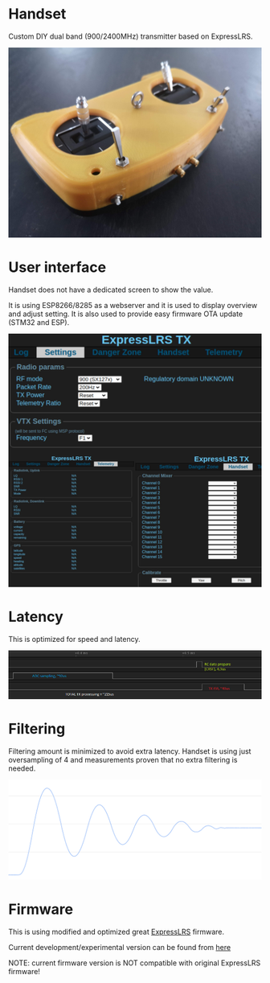 # Handset
Custom DIY dual band (900/2400MHz) transmitter based on ExpressLRS.

![REV-A](images/REV-A.jpg)


# User interface
Handset does not have a dedicated screen to show the value.

It is using ESP8266/8285 as a webserver and it is used to display
overview and adjust setting. It is also used to provide easy firmware
OTA update (STM32 and ESP).

![UI](images/ui.jpg)


# Latency
This is optimized for speed and latency.

![LATENCY](images/timing.png)


# Filtering
Filtering amount is minimized to avoid extra latency.
Handset is using just oversampling of 4 and measurements
proven that no extra filtering is needed.

![FILTER](images/bounce.png)


# Firmware
This is using modified and optimized great
[ExpressLRS](https://github.com/ExpressLRS/ExpressLRS) firmware.

Current development/experimental version can be found
from [here](https://github.com/cruwaller/ExpressLRS)

NOTE: current firmware version is NOT compatible with original ExpressLRS firmware!
